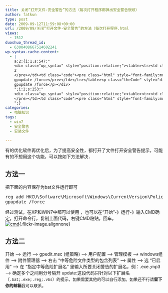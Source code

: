 ```yaml
---
title: 关闭“打开文件-安全警告”的方法（每次打开程序都弹出安全警告很烦）
author: fatkun
type: post
date: 2009-09-12T11:59:08+00:00
url: /2009/09/关闭“打开文件-安全警告”的方法（每次打开程序.html
views:
  - 1512
duoshuo_thread_id:
  - 6300408667514602241
wp-syntax-cache-content:
  - |
    a:2:{i:1;s:547:"
    <div class="wp_syntax" style="position:relative;"><table><tr><td class="line_numbers"><pre>1
    2
    </pre></td><td class="code"><pre class="html" style="font-family:monospace;">reg add HKCU\Software\Microsoft\Windows\CurrentVersion\Policies\Associations /v ModRiskFileTypes /t REG_SZ /d .bat;.exe;.reg;.vbs /f
    gpupdate /force</pre></td></tr></table><p class="theCode" style="display:none;">reg add HKCU\Software\Microsoft\Windows\CurrentVersion\Policies\Associations /v ModRiskFileTypes /t REG_SZ /d .bat;.exe;.reg;.vbs /f
    gpupdate /force</p></div>
    ";i:2;s:253:"
    <div class="wp_syntax" style="position:relative;"><table><tr><td class="line_numbers"><pre>1
    </pre></td><td class="code"><pre class="html" style="font-family:monospace;">&nbsp;</pre></td></tr></table><p class="theCode" style="display:none;"></p></div>
    ";}
categories:
  - 电脑知识
tags:
  - win7
  - 安全警告
  - 安装文件

---
```

有的优化软件再优化后，为了提高安全性，都打开了文件打开安全警告提示，可能有的不想用这个功能，可以按如下方法解决．
## 方法一

把下面的内容保存为bat文件运行即可
<pre escaped="false" lang="html" line="1">reg add HKCU\Software\Microsoft\Windows\CurrentVersion\Policies\Associations /v ModRiskFileTypes /t REG_SZ /d .bat;.exe;.reg;.vbs /f
gpupdate /force</pre>
经过测试，在XP和WIN7中都可以使用 ，也可以在“开始”-》运行-》输入CMD确定，打开命令行，复制上面代码，右键CMD粘贴，回车。  
[![cmd][1]][2]{.flickr-image.alignnone}
## 方法二

开始 &#8211;> 运行 &#8211;> gpedit.msc (组策略) &#8211;> 用户配置 &#8211;> 管理模板 &#8211;> windows组件 &#8211;> 附件管理器 &#8211;> 右击 &#8220;中等危险文件类型的包含列表&#8221; &#8211;> 属性 &#8211;> 选 &#8220;已启用&#8221; &#8211;> 在 &#8220;指定中等危险扩展名&#8221; 里输入所要关闭警告的扩展名，例：.exe.;mp3 &#8211;> 确定多个之间用分号隔开
update:这段代码只针对以下扩展名（<span style="font-family: Consolas, Monaco, 'Courier New', Courier, monospace; line-height: 18px; font-size: 12px; white-space: pre;">.bat;.exe;.reg;.vbs<span style="font-family: Georgia, 'Times New Roman', 'Bitstream Charter', Times, serif; line-height: 19px; white-space: normal; font-size: 13px;">）的提示，如果需要其他的可以自行添加。如果还不行请<strong>留下你的邮箱</strong>我可以联系。</span></span>
<pre escaped="false" lang="html" line="1"></pre>

 [1]: http://farm5.static.flickr.com/4066/4684923153_ff12ddaea7_b.jpg
 [2]: http://www.flickr.com/photos/fatkun/4684923153/ "cmd"